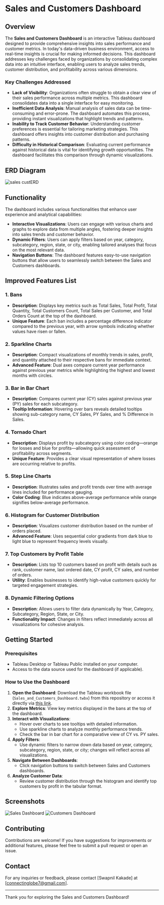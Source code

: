 # Sales and Customers Dashboard

## Overview
The **Sales and Customers Dashboard** is an interactive Tableau dashboard designed to provide comprehensive insights into sales performance and customer metrics. In today's data-driven business environment, access to real-time insights is crucial for making informed decisions. This dashboard addresses key challenges faced by organizations by consolidating complex data into an intuitive interface, enabling users to analyze sales trends, customer distribution, and profitability across various dimensions.

### Key Challenges Addressed
- **Lack of Visibility**: Organizations often struggle to obtain a clear view of their sales performance across multiple metrics. This dashboard consolidates data into a single interface for easy monitoring.
- **Inefficient Data Analysis**: Manual analysis of sales data can be time-consuming and error-prone. The dashboard automates this process, providing instant visualizations that highlight trends and patterns.
- **Inability to Track Customer Behavior**: Understanding customer preferences is essential for tailoring marketing strategies. This dashboard offers insights into customer distribution and purchasing patterns.
- **Difficulty in Historical Comparison**: Evaluating current performance against historical data is vital for identifying growth opportunities. The dashboard facilitates this comparison through dynamic visualizations.

## ERD Diagram
![sales custERD](https://github.com/user-attachments/assets/30253a61-55c1-41a8-abc9-9bc2922b5076)



## Functionality
The dashboard includes various functionalities that enhance user experience and analytical capabilities:
- **Interactive Visualizations**: Users can engage with various charts and graphs to explore data from multiple angles, fostering deeper insights into sales trends and customer behavior.
- **Dynamic Filters**: Users can apply filters based on year, category, subcategory, region, state, or city, enabling tailored analyses that focus on the most relevant data.
- **Navigation Buttons**: The dashboard features easy-to-use navigation buttons that allow users to seamlessly switch between the Sales and Customers dashboards.

## Improved Features List

### 1. Bans
- **Description**: Displays key metrics such as Total Sales, Total Profit, Total Quantity, Total Customers Count, Total Sales per Customer, and Total Orders Count at the top of the dashboard.
- **Unique Feature**: Each ban includes a percentage difference indicator compared to the previous year, with arrow symbols indicating whether values have risen or fallen.

### 2. Sparkline Charts
- **Description**: Compact visualizations of monthly trends in sales, profit, and quantity attached to their respective bans for immediate context.
- **Advanced Feature**: Dual axes compare current year performance against previous year metrics while highlighting the highest and lowest months with circles.

### 3. Bar in Bar Chart
- **Description**: Compares current year (CY) sales against previous year (PY) sales for each subcategory.
- **Tooltip Information**: Hovering over bars reveals detailed tooltips showing sub-category name, CY Sales, PY Sales, and % Difference in Sales.

### 4. Tornado Chart
- **Description**: Displays profit by subcategory using color coding—orange for losses and blue for profits—allowing quick assessment of profitability across segments.
- **Unique Feature**: Provides a clear visual representation of where losses are occurring relative to profits.

### 5. Step Line Charts
- **Description**: Illustrates sales and profit trends over time with average lines included for performance gauging.
- **Color Coding**: Blue indicates above-average performance while orange signifies below-average performance.

### 6. Histogram for Customer Distribution
- **Description**: Visualizes customer distribution based on the number of orders placed.
- **Advanced Feature**: Uses sequential color gradients from dark blue to light blue to represent frequency levels visually.

### 7. Top Customers by Profit Table
- **Description**: Lists top 10 customers based on profit with details such as rank, customer name, last ordered date, CY profit, CY sales, and number of orders.
- **Utility**: Enables businesses to identify high-value customers quickly for targeted engagement strategies.

### 8. Dynamic Filtering Options
- **Description**: Allows users to filter data dynamically by Year, Category, Subcategory, Region, State, or City.
- **Functionality Impact**: Changes in filters reflect immediately across all visualizations for cohesive analysis.

## Getting Started

### Prerequisites
- Tableau Desktop or Tableau Public installed on your computer.
- Access to the data source used for the dashboard (if applicable).

### How to Use the Dashboard
1. **Open the Dashboard**: Download the Tableau workbook file (`Sales_and_Customers_Dashboard.twbx`) from this repository or access it directly via [this link](https://shorturl.at/0vDWS).
2. **Explore Metrics**: View key metrics displayed in the bans at the top of the dashboard.
3. **Interact with Visualizations**:
   - Hover over charts to see tooltips with detailed information.
   - Use sparkline charts to analyze monthly performance trends.
   - Check the bar in bar chart for a comparative view of CY vs. PY sales.
4. **Apply Filters**:
   - Use dynamic filters to narrow down data based on year, category, subcategory, region, state, or city; changes will reflect across all visualizations.
5. **Navigate Between Dashboards**:
   - Click navigation buttons to switch between Sales and Customers dashboards.
6. **Analyze Customer Data**:
   - Review customer distribution through the histogram and identify top customers by profit in the tabular format.

## Screenshots
![Sales Dashboard](https://github.com/user-attachments/assets/a17109f0-6fd3-475f-b184-6bad1592a6ad)
![Customers Dashboard](https://github.com/user-attachments/assets/69cd72e7-d491-4450-96d8-098b72f92df7)

## Contributing
Contributions are welcome! If you have suggestions for improvements or additional features, please feel free to submit a pull request or open an issue.

## Contact
For any inquiries or feedback, please contact [Swapnil Kakade] at [connectinglobe7@gmail.com].

---

Thank you for exploring the Sales and Customers Dashboard!
